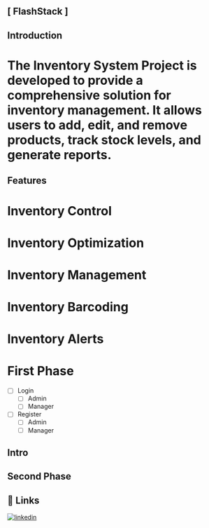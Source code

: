 ## [ FlashStack ]

## Introduction
# The Inventory System Project is developed to provide a comprehensive solution for inventory management. It allows users to add, edit, and remove products, track stock levels, and generate reports. 

## Features
# Inventory Control
# Inventory Optimization
# Inventory Management
# Inventory Barcoding
# Inventory Alerts


# First Phase
- [ ] Login
    - [ ] Admin
    - [ ] Manager
- [ ] Register
   - [ ] Admin
   - [ ] Manager

## Intro


## Second Phase





## 🔗 Links
<!-- [![portfolio](https://img.shields.io/badge/my_portfolio-000?style=for-the-badge&logo=ko-fi&logoColor=white)](https://katherineoelsner.com/) -->
[![linkedin](https://img.shields.io/badge/linkedin-0A66C2?style=for-the-badge&logo=linkedin&logoColor=white)](https://www.linkedin.com/in/rajit-maharjan-478114234/)
